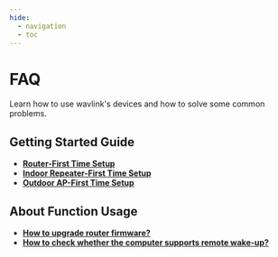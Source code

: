 ```yaml
---
hide:
  - navigation
  - toc
---
```

# FAQ
Learn how to use wavlink's devices and how to solve some common problems.

## Getting Started Guide
- __[Router-First Time Setup]()__
- __[Indoor Repeater-First Time Setup]()__
- __[Outdoor AP-First Time Setup]()__

## About Function Usage
- __[How to upgrade router firmware?]()__
- __[How to check whether the computer supports remote wake-up?]()__

